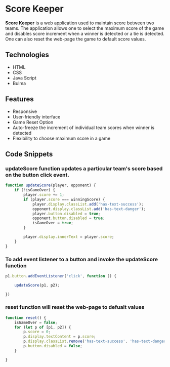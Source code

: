 # Score Keeper
**Score Keeper** is a web application used to maintain score between two teams. The application allows one to select the maximum score of the game and disables score increment when a winner is detected or a tie is detected. One can also reset the web-page the game to default score values.

## Technologies
* HTML
* CSS
* Java Script
* Bulma

## Features
* Responsive
* User-friendly interface
* Game Reset Option
* Auto-freeze the increment of individual team scores when winner is detected
* Flexibility to choose maximum score in a game

## Code Snippets
### **updateScore** function updates a particular team's score based on the button click event.
```javascript
function updateScore(player, opponent) {
    if (!isGameOver) {
        player.score += 1;
        if (player.score === winningScore) {
            player.display.classList.add('has-text-success');
            opponent.display.classList.add('has-text-danger');
            player.button.disabled = true;
            opponent.button.disabled = true;
            isGameOver = true;
        }

        player.display.innerText = player.score;
    }
}
```
### To add event listener to a button and invoke the **updateScore** function
```javascript
p1.button.addEventListener('click', function () {

    updateScore(p1, p2);

})
```
### **reset** function will reset the web-page to defualt values
```javascript
function reset() {
    isGameOver = false;
    for (let p of [p1, p2]) {
        p.score = 0;
        p.display.textContent = p.score;
        p.display.classList.remove('has-text-success', 'has-text-danger');
        p.button.disabled = false;
    }

}
```




